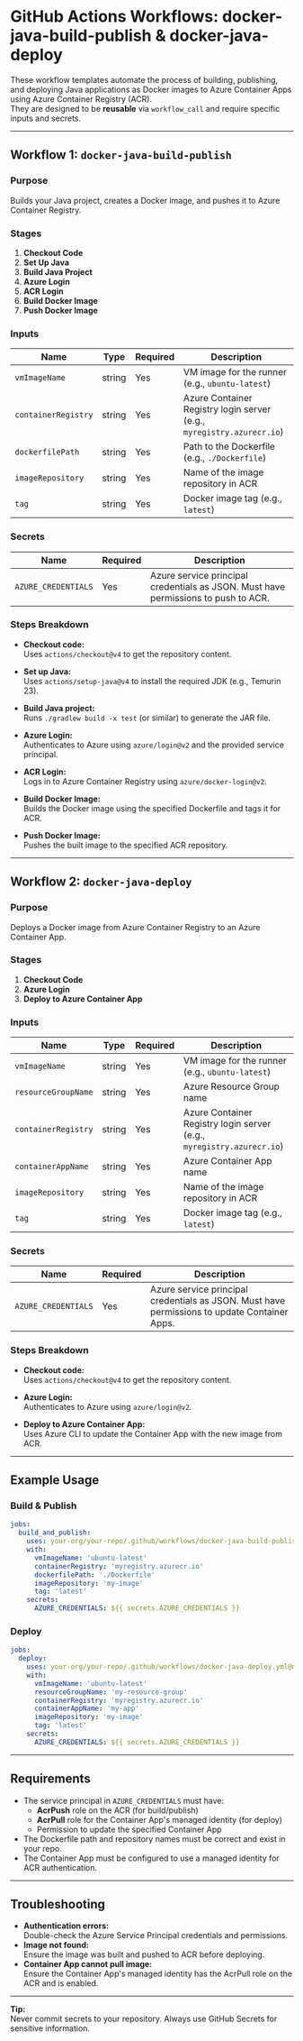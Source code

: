 # GitHub Actions Workflows: docker-java-build-publish & docker-java-deploy

These workflow templates automate the process of building, publishing, and deploying Java applications as Docker images to Azure Container Apps using Azure Container Registry (ACR).  
They are designed to be **reusable** via `workflow_call` and require specific inputs and secrets.

---

## Workflow 1: `docker-java-build-publish`

### **Purpose**
Builds your Java project, creates a Docker image, and pushes it to Azure Container Registry.

### **Stages**
1. **Checkout Code**
2. **Set Up Java**
3. **Build Java Project**
4. **Azure Login**
5. **ACR Login**
6. **Build Docker Image**
7. **Push Docker Image**

### **Inputs**

| Name                | Type   | Required | Description                                   |
|---------------------|--------|----------|-----------------------------------------------|
| `vmImageName`       | string | Yes      | VM image for the runner (e.g., `ubuntu-latest`) |
| `containerRegistry` | string | Yes      | Azure Container Registry login server (e.g., `myregistry.azurecr.io`) |
| `dockerfilePath`    | string | Yes      | Path to the Dockerfile (e.g., `./Dockerfile`) |
| `imageRepository`   | string | Yes      | Name of the image repository in ACR           |
| `tag`               | string | Yes      | Docker image tag (e.g., `latest`)             |

### **Secrets**

| Name                | Required | Description                                      |
|---------------------|----------|--------------------------------------------------|
| `AZURE_CREDENTIALS` | Yes      | Azure service principal credentials as JSON. Must have permissions to push to ACR. |

### **Steps Breakdown**

- **Checkout code:**  
  Uses `actions/checkout@v4` to get the repository content.

- **Set up Java:**  
  Uses `actions/setup-java@v4` to install the required JDK (e.g., Temurin 23).

- **Build Java project:**  
  Runs `./gradlew build -x test` (or similar) to generate the JAR file.

- **Azure Login:**  
  Authenticates to Azure using `azure/login@v2` and the provided service principal.

- **ACR Login:**  
  Logs in to Azure Container Registry using `azure/docker-login@v2`.

- **Build Docker Image:**  
  Builds the Docker image using the specified Dockerfile and tags it for ACR.

- **Push Docker Image:**  
  Pushes the built image to the specified ACR repository.

---

## Workflow 2: `docker-java-deploy`

### **Purpose**
Deploys a Docker image from Azure Container Registry to an Azure Container App.

### **Stages**
1. **Checkout Code**
2. **Azure Login**
3. **Deploy to Azure Container App**

### **Inputs**

| Name                | Type   | Required | Description                                   |
|---------------------|--------|----------|-----------------------------------------------|
| `vmImageName`       | string | Yes      | VM image for the runner (e.g., `ubuntu-latest`) |
| `resourceGroupName` | string | Yes      | Azure Resource Group name                     |
| `containerRegistry` | string | Yes      | Azure Container Registry login server (e.g., `myregistry.azurecr.io`) |
| `containerAppName`  | string | Yes      | Azure Container App name                      |
| `imageRepository`   | string | Yes      | Name of the image repository in ACR           |
| `tag`               | string | Yes      | Docker image tag (e.g., `latest`)             |

### **Secrets**

| Name                | Required | Description                                      |
|---------------------|----------|--------------------------------------------------|
| `AZURE_CREDENTIALS` | Yes      | Azure service principal credentials as JSON. Must have permissions to update Container Apps. |

### **Steps Breakdown**

- **Checkout code:**  
  Uses `actions/checkout@v4` to get the repository content.

- **Azure Login:**  
  Authenticates to Azure using `azure/login@v2`.

- **Deploy to Azure Container App:**  
  Uses Azure CLI to update the Container App with the new image from ACR.

---

## Example Usage

### Build & Publish

```yaml
jobs:
  build_and_publish:
    uses: your-org/your-repo/.github/workflows/docker-java-build-publish.yml@main
    with:
      vmImageName: 'ubuntu-latest'
      containerRegistry: 'myregistry.azurecr.io'
      dockerfilePath: './Dockerfile'
      imageRepository: 'my-image'
      tag: 'latest'
    secrets:
      AZURE_CREDENTIALS: ${{ secrets.AZURE_CREDENTIALS }}
```

### Deploy

```yaml
jobs:
  deploy:
    uses: your-org/your-repo/.github/workflows/docker-java-deploy.yml@main
    with:
      vmImageName: 'ubuntu-latest'
      resourceGroupName: 'my-resource-group'
      containerRegistry: 'myregistry.azurecr.io'
      containerAppName: 'my-app'
      imageRepository: 'my-image'
      tag: 'latest'
    secrets:
      AZURE_CREDENTIALS: ${{ secrets.AZURE_CREDENTIALS }}
```

---

## Requirements

- The service principal in `AZURE_CREDENTIALS` must have:
  - **AcrPush** role on the ACR (for build/publish)
  - **AcrPull** role for the Container App's managed identity (for deploy)
  - Permission to update the specified Container App
- The Dockerfile path and repository names must be correct and exist in your repo.
- The Container App must be configured to use a managed identity for ACR authentication.

---

## Troubleshooting

- **Authentication errors:**  
  Double-check the Azure Service Principal credentials and permissions.
- **Image not found:**  
  Ensure the image was built and pushed to ACR before deploying.
- **Container App cannot pull image:**  
  Ensure the Container App's managed identity has the AcrPull role on the ACR and is enabled.

---

**Tip:**  
Never commit secrets to your repository. Always use GitHub Secrets for sensitive information.